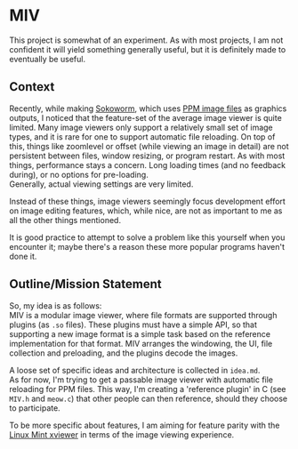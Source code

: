# MIV
This project is somewhat of an experiment. As with most projects, I am not confident it will yield something generally useful, but it is definitely made to eventually be useful.

## Context
Recently, while making [Sokoworm](https://stvff.github.io/sokoworm.html#top), which uses [PPM image files](https://en.wikipedia.org/wiki/Netpbm#File_formats)
as graphics outputs, I noticed that the feature-set of the average image viewer is quite limited. Many image viewers only support a relatively small set of image types,
and it is rare for one to support automatic file reloading. On top of this, things like zoomlevel or offset (while viewing an image in detail) are not persistent between files, window resizing, or program restart.
As with most things, performance stays a concern. Long loading times (and no feedback during), or no options for pre-loading.\
Generally, actual viewing settings are very limited.

Instead of these things, image viewers seemingly focus development effort on image editing features, which, while nice, are not as important to me as all the other things mentioned.

It is good practice to attempt to solve a problem like this yourself when you encounter it; maybe there's a reason these more popular programs haven't done it.

## Outline/Mission Statement
So, my idea is as follows:\
MIV is a modular image viewer, where file formats are supported through plugins (as `.so` files). These plugins must have a simple API, so that supporting a new image format is a simple task based on the reference implementation for that format.
MIV arranges the windowing, the UI, file collection and preloading, and the plugins decode the images.

A loose set of specific ideas and architecture is collected in `idea.md`.\
As for now, I'm trying to get a passable image viewer with automatic file reloading for PPM files. This way, I'm creating a 'reference plugin' in C (see `MIV.h` and `meow.c`) that other people can then reference, should they choose to participate.

To be more specific about features, I am aiming for feature parity with the [Linux Mint xviewer](https://github.com/linuxmint/xviewer?tab=readme-ov-file) in terms of the image viewing experience.
